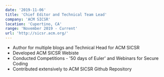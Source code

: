 ```yaml
---
date: '2019-11-06'
title: 'Chief Editor and Technical Team Lead'
company: 'ACM SICSR'
location: 'Cupertino, CA'
range: 'November 2019 - Current'
url: 'http://sicsr.acm.org/'
---
```


- Author for multiple blogs and Technical Head for ACM SICSR
- Developed ACM SICSR Webiste
- Conducted Competitions - '50 days of Euler' and Webinars for Secure Coding
- Contributed extensively to ACM SICSR Github Repository
